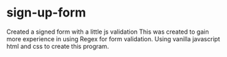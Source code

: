 # sign-up-form
Created a signed form with a little js validation
This was created to gain more experience in using Regex for form validation.
Using vanilla javascript html and css to create this program.
